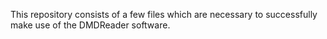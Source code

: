 This repository consists of a few files which are necessary to successfully make use of the DMDReader software.

